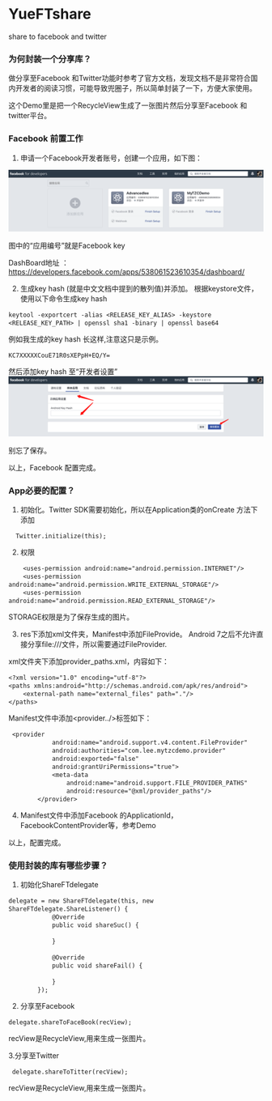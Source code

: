 # YueFTshare
share to facebook and twitter

### 为何封装一个分享库？
做分享至Facebook 和Twitter功能时参考了官方文档，发现文档不是非常符合国内开发者的阅读习惯，可能导致兜圈子，所以简单封装了一下，方便大家使用。

这个Demo里是把一个RecycleView生成了一张图片然后分享至Facebook 和twitter平台。


### Facebook 前置工作
1. 申请一个Facebook开发者账号，创建一个应用，如下图：
<img src="https://github.com/larrySmile02/YueFTshare/blob/master/app/images/develop.png">

图中的“应用编号”就是Facebook key

DashBoard地址 ： https://developers.facebook.com/apps/538061523610354/dashboard/

2. 生成key hash (就是中文文档中提到的散列值)并添加。
根据keystore文件，使用以下命令生成key hash 

```
keytool -exportcert -alias <RELEASE_KEY_ALIAS> -keystore <RELEASE_KEY_PATH> | openssl sha1 -binary | openssl base64
```
例如我生成的key hash 长这样,注意这只是示例。

```
KC7XXXXXCouE71R0sXEPpH+EQ/Y=
```
然后添加key hash 至“开发者设置”
<img src="https://github.com/larrySmile02/YueFTshare/blob/master/app/images/hash.png">

别忘了保存。

以上，Facebook 配置完成。

### App必要的配置？
1. 初始化。Twitter SDK需要初始化，所以在Application类的onCreate 方法下添加

```
  Twitter.initialize(this);
```
2. 权限

```
    <uses-permission android:name="android.permission.INTERNET"/>
    <uses-permission android:name="android.permission.WRITE_EXTERNAL_STORAGE"/>
    <uses-permission android:name="android.permission.READ_EXTERNAL_STORAGE"/>
```
STORAGE权限是为了保存生成的图片。

3. res下添加xml文件夹，Manifest中添加FileProvide。
Android 7之后不允许直接分享file:///文件，所以需要通过FileProvider.

xml文件夹下添加provider_paths.xml，内容如下：

```
<?xml version="1.0" encoding="utf-8"?>
<paths xmlns:android="http://schemas.android.com/apk/res/android">
    <external-path name="external_files" path="."/>
</paths>
```
Manifest文件中添加<provider../>标签如下：

```
 <provider
            android:name="android.support.v4.content.FileProvider"
            android:authorities="com.lee.mytzcdemo.provider"
            android:exported="false"
            android:grantUriPermissions="true">
            <meta-data
                android:name="android.support.FILE_PROVIDER_PATHS"
                android:resource="@xml/provider_paths"/>
        </provider>
```
4. Manifest文件中添加Facebook 的ApplicationId，FacebookContentProvider等，参考Demo

以上，配置完成。

### 使用封装的库有哪些步骤？

1. 初始化ShareFTdelegate

```
delegate = new ShareFTdelegate(this, new ShareFTdelegate.ShareListener() {
            @Override
            public void shareSuc() {
                
            }

            @Override
            public void shareFail() {
               
            }
        });
```
2. 分享至Facebook 

```
delegate.shareToFaceBook(recView);
```
recView是RecycleView,用来生成一张图片。

3.分享至Twitter

```
 delegate.shareToTitter(recView);
```
recView是RecycleView,用来生成一张图片。
